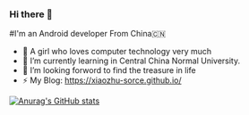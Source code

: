 ### Hi there 👋


#I'm an Android developer From China🇨🇳

- 🔭 A girl who loves computer technology very much
- 🌱 I’m currently learning in  Central China Normal University.
- 🤔 I’m looking forword to find the treasure in life
- ⚡ My Blog: https://xiaozhu-sorce.github.io/

[![Anurag's GitHub stats](https://github-readme-stats.vercel.app/api?username=xiaozhu-sorce)](https://github.com/anuraghazra/github-readme-stats)
